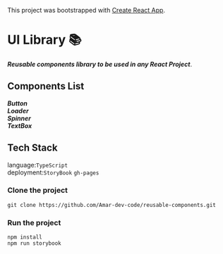 This project was bootstrapped with [Create React App](https://github.com/facebook/create-react-app).

# UI Library 📚
***Reusable components library to be used in any React Project***.

## Components List
***Button***  
***Loader***  
***Spinner***  
***TextBox***

## Tech Stack
language:`TypeScript`  
deployment:`StoryBook` `gh-pages`  

### Clone the project
`git clone https://github.com/Amar-dev-code/reusable-components.git`

### Run the project
`npm install`  
`npm run storybook`
